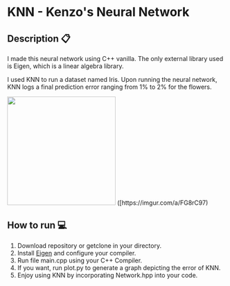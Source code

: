 # KNN - Kenzo's Neural Network

## Description 📋

I made this neural network using C++ vanilla. The only external library used is Eigen, which is a linear algebra library.

I used KNN to run a dataset named Iris. Upon running the neural network, KNN logs a final prediction error ranging from 1% to 2% for the flowers.

<img src="errorlog.gif" width="250" height="250">
([https://imgur.com/a/FG8rC97)

## How to run 💻

1. Download repository or getclone in your directory.
2. Install [Eigen](https://eigen.tuxfamily.org/dox/GettingStarted.html) and configure your compiler.
3. Run file main.cpp using your C++ Compiler.
4. If you want, run plot.py to generate a graph depicting the error of KNN.
5. Enjoy using KNN by incorporating Network.hpp into your code.
